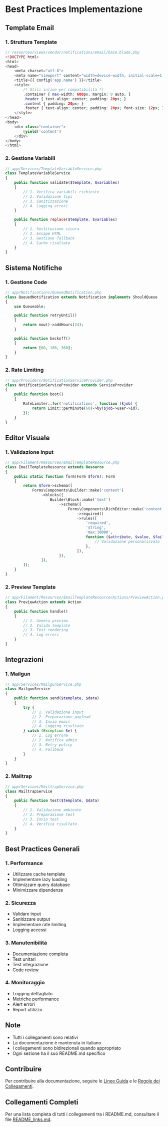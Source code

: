 # Best Practices Implementazione

## Template Email

### 1. Struttura Template
```php
// resources/views/vendor/notifications/email/base.blade.php
<!DOCTYPE html>
<html>
<head>
    <meta charset="utf-8">
    <meta name="viewport" content="width=device-width, initial-scale=1.0">
    <title>{{ config('app.name') }}</title>
    <style>
        /* Stili inline per compatibilità */
        .container { max-width: 600px; margin: 0 auto; }
        .header { text-align: center; padding: 20px; }
        .content { padding: 20px; }
        .footer { text-align: center; padding: 20px; font-size: 12px; }
    </style>
</head>
<body>
    <div class="container">
        @yield('content')
    </div>
</body>
</html>
```

### 2. Gestione Variabili
```php
// app/Services/TemplateVariableService.php
class TemplateVariableService
{
    public function validate($template, $variables)
    {
        // 1. Verifica variabili richieste
        // 2. Validazione tipi
        // 3. Sanitizzazione
        // 4. Logging errori
    }

    public function replace($template, $variables)
    {
        // 1. Sostituzione sicura
        // 2. Escape HTML
        // 3. Gestione fallback
        // 4. Cache risultato
    }
}
```

## Sistema Notifiche

### 1. Gestione Code
```php
// app/Notifications/QueuedNotification.php
class QueuedNotification extends Notification implements ShouldQueue
{
    use Queueable;

    public function retryUntil()
    {
        return now()->addHours(24);
    }

    public function backoff()
    {
        return [60, 180, 360];
    }
}
```

### 2. Rate Limiting
```php
// app/Providers/NotificationServiceProvider.php
class NotificationServiceProvider extends ServiceProvider
{
    public function boot()
    {
        RateLimiter::for('notifications', function ($job) {
            return Limit::perMinute(60)->by($job->user->id);
        });
    }
}
```

## Editor Visuale

### 1. Validazione Input
```php
// app/Filament/Resources/EmailTemplateResource.php
class EmailTemplateResource extends Resource
{
    public static function form(Form $form): Form
    {
        return $form->schema([
            Forms\Components\Builder::make('content')
                ->blocks([
                    Builder\Block::make('text')
                        ->schema([
                            Forms\Components\RichEditor::make('content')
                                ->required()
                                ->rules([
                                    'required',
                                    'string',
                                    'max:10000',
                                    function ($attribute, $value, $fail) {
                                        // Validazione personalizzata
                                    },
                                ]),
                        ]),
                ]),
        ]);
    }
}
```

### 2. Preview Template
```php
// app/Filament/Resources/EmailTemplateResource/Actions/PreviewAction.php
class PreviewAction extends Action
{
    public function handle()
    {
        // 1. Genera preview
        // 2. Valida template
        // 3. Test rendering
        // 4. Log errori
    }
}
```

## Integrazioni

### 1. Mailgun
```php
// app/Services/MailgunService.php
class MailgunService
{
    public function send($template, $data)
    {
        try {
            // 1. Validazione input
            // 2. Preparazione payload
            // 3. Invio email
            // 4. Logging risultato
        } catch (Exception $e) {
            // 1. Log errore
            // 2. Notifica admin
            // 3. Retry policy
            // 4. Fallback
        }
    }
}
```

### 2. Mailtrap
```php
// app/Services/MailtrapService.php
class MailtrapService
{
    public function test($template, $data)
    {
        // 1. Validazione ambiente
        // 2. Preparazione test
        // 3. Invio test
        // 4. Verifica risultato
    }
}
```

## Best Practices Generali

### 1. Performance
- Utilizzare cache template
- Implementare lazy loading
- Ottimizzare query database
- Minimizzare dipendenze

### 2. Sicurezza
- Validare input
- Sanitizzare output
- Implementare rate limiting
- Logging accessi

### 3. Manutenibilità
- Documentazione completa
- Test unitari
- Test integrazione
- Code review

### 4. Monitoraggio
- Logging dettagliato
- Metriche performance
- Alert errori
- Report utilizzo

## Note
- Tutti i collegamenti sono relativi
- La documentazione è mantenuta in italiano
- I collegamenti sono bidirezionali quando appropriato
- Ogni sezione ha il suo README.md specifico

## Contribuire
Per contribuire alla documentazione, seguire le [Linee Guida](../../../docs/linee-guida-documentazione.md) e le [Regole dei Collegamenti](../../../docs/regole_collegamenti_documentazione.md).

## Collegamenti Completi
Per una lista completa di tutti i collegamenti tra i README.md, consultare il file [README_links.md](../../../docs/README_links.md). 
